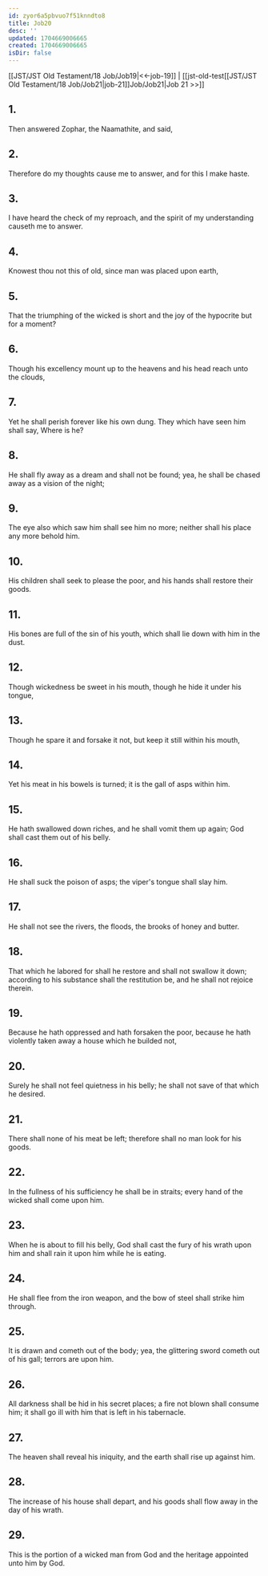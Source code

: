 ```yaml
---
id: zyor6a5pbvuo7f51knndto8
title: Job20
desc: ''
updated: 1704669006665
created: 1704669006665
isDir: false
---
```

[[JST/JST Old Testament/18 Job/Job19|<<-job-19]] | [[jst-old-test[[JST/JST Old Testament/18 Job/Job21|job-21]]Job/Job21|Job 21 >>]]
## 1.
Then answered Zophar, the Naamathite, and said,
## 2.
Therefore do my thoughts cause me to answer, and for this I make haste.
## 3.
I have heard the check of my reproach, and the spirit of my understanding causeth me to answer.
## 4.
Knowest thou not this of old, since man was placed upon earth,
## 5.
That the triumphing of the wicked is short and the joy of the hypocrite but for a moment?
## 6.
Though his excellency mount up to the heavens and his head reach unto the clouds,
## 7.
Yet he shall perish forever like his own dung. They which have seen him shall say, Where is he?
## 8.
He shall fly away as a dream and shall not be found; yea, he shall be chased away as a vision of the night;
## 9.
The eye also which saw him shall see him no more; neither shall his place any more behold him.
## 10.
His children shall seek to please the poor, and his hands shall restore their goods.
## 11.
His bones are full of the sin of his youth, which shall lie down with him in the dust.
## 12.
Though wickedness be sweet in his mouth, though he hide it under his tongue,
## 13.
Though he spare it and forsake it not, but keep it still within his mouth,
## 14.
Yet his meat in his bowels is turned; it is the gall of asps within him.
## 15.
He hath swallowed down riches, and he shall vomit them up again; God shall cast them out of his belly.
## 16.
He shall suck the poison of asps; the viper\'s tongue shall slay him.
## 17.
He shall not see the rivers, the floods, the brooks of honey and butter.
## 18.
That which he labored for shall he restore and shall not swallow it down; according to his substance shall the restitution be, and he shall not rejoice therein.
## 19.
Because he hath oppressed and hath forsaken the poor, because he hath violently taken away a house which he builded not,
## 20.
Surely he shall not feel quietness in his belly; he shall not save of that which he desired.
## 21.
There shall none of his meat be left; therefore shall no man look for his goods.
## 22.
In the fullness of his sufficiency he shall be in straits; every hand of the wicked shall come upon him.
## 23.
When he is about to fill his belly, God shall cast the fury of his wrath upon him and shall rain it upon him while he is eating.
## 24.
He shall flee from the iron weapon, and the bow of steel shall strike him through.
## 25.
It is drawn and cometh out of the body; yea, the glittering sword cometh out of his gall; terrors are upon him.
## 26.
All darkness shall be hid in his secret places; a fire not blown shall consume him; it shall go ill with him that is left in his tabernacle.
## 27.
The heaven shall reveal his iniquity, and the earth shall rise up against him.
## 28.
The increase of his house shall depart, and his goods shall flow away in the day of his wrath.
## 29.
This is the portion of a wicked man from God and the heritage appointed unto him by God.


